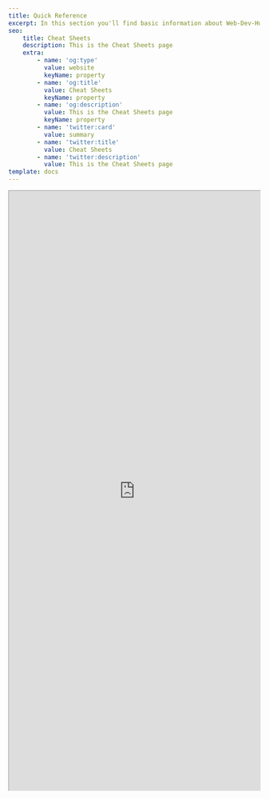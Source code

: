 ```yaml
---
title: Quick Reference
excerpt: In this section you'll find basic information about Web-Dev-Hub and how to use it.
seo:
    title: Cheat Sheets
    description: This is the Cheat Sheets page
    extra:
        - name: 'og:type'
          value: website
          keyName: property
        - name: 'og:title'
          value: Cheat Sheets
          keyName: property
        - name: 'og:description'
          value: This is the Cheat Sheets page
          keyName: property
        - name: 'twitter:card'
          value: summary
        - name: 'twitter:title'
          value: Cheat Sheets
        - name: 'twitter:description'
          value: This is the Cheat Sheets page
template: docs
---
```


<iframe src="https://inspiring-jennings-d14689.netlify.app/" height="1600px" width="100%" style="zoom:0.75;align-self:center;"></iframe>
